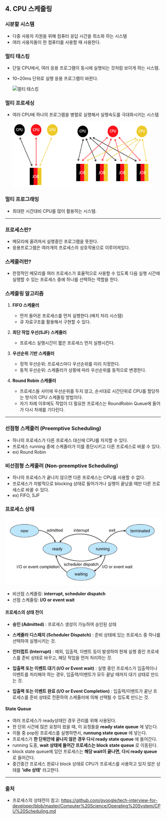 ## 4. CPU 스케줄링
### 시분할 시스템
- 다중 사용자 지원을 위해 컴퓨터 응답 시간을 최소화 하는 시스템
- 여러 사용자들이 한 컴퓨터를 사용할 때 사용한다.
### 멀티 태스킹
- 단일 CPU에서, 여러 응용 프로그램이 동시에 실행되는 것처럼 보이게 하는 시스템.
- 10~20ms 단위로 실행 응용 프로그램이 바뀐다.
  

  ![멀티 태스킹](imgultiTasking.png)
### 멀티 프로세싱
- 여러 CPU에 하나의 프로그램을 병렬로 실행해서 실행속도를 극대화시키는 시스템
  

  ![멀티 프로세싱](img/multiProcessing.png)
  
### 멀티 프로그래밍
- 최대한 시간대비 CPU를 많이 활용하는 시스템.
---
### 프로세스란?
- 메모리에 올려져서 실행중인 프로그램을 뜻한다.
- 응용프로그램은 여러개의 프로세스의 상호작용으로 이루어져있다.
### 스케줄러란?
- 한정적인 메모리를 여러 프로세스가 효율적으로 사용할 수 있도록 다음 실행 시간에 실행할 수 있는 프로세스 중에 하나를 선택하는 역할을 한다.

### 스케줄링 알고리즘
1. <b>FIFO 스케줄러</b>
    - 먼저 들어온 프로세스를 먼저 실행한다.(배치 처리 시스템)
    - 큐 자료구조를 활용해서 구현할 수 있다.
    

2. <b>최단 작업 우선(SJF) 스케줄러</b>
    - 프로세스 실행시간이 짧은 프로세스 먼저 실행시킨다.
    

3. <b>우선순위 기반 스케줄러</b>
    - 정적 우선순위: 프로세스마다 우선순위를 미리 지정한다.
    - 동적 우선순위: 스케줄러가 상황에 따라 우선순위를 동적으로 변경한다.
    

4. <b>Round Robin 스케줄러</b>
    - 프로세스들 사이에 우선순위를 두지 않고, 순서대로 시간단위로 CPU를 할당하는 방식의 CPU 스케줄링 방법이다.
    - 자기 차례 이후에도 작업이 더 필요한 프로세스는 RoundRobin Queue에 들어가 다시 차례를 기다린다.
---
### 선점형 스케줄러 (Preemptive Scheduling)
- 하나의 프로세스가 다른 프로세스 대신에 CPU를 차지할 수 있다.
- 프로세스 running 중에 스케줄러가 이를 중단시키고 다른 프로세스로 바꿀 수 있다.
- ex) Round Robin
### 비선점형 스케줄러 (Non‑preemptive Scheduling)
- 하나의 프로세스가 끝나지 않으면 다른 프로세스는 CPU를 사용할 수 없다.
- 프로세스가 자발적으로 blocking 상태로 들어가거나 실행이 끝났을 때만 다른 프로세스로 바꿀 수 있다.
- ex) FIFO, SJF
### 프로세스 상태
   ![스케줄러 프로세스 상태](img/scheduler.png)
- 비선점 스케줄링: **interrupt, scheduler dispatch**
- 선점 스케줄링: **I/O or event wait**

#### 프로세스의 상태 전이
- **승인 (Admitted)** : 프로세스 생성이 가능하여 승인된 상태

- **스케줄러 디스패치 (Scheduler Dispatch)** : 준비 상태에 있는 프로세스 중 하나를 선택하여 실행시키는 것.

- **인터럽트 (Interrupt)** : 예외, 입출력, 이벤트 등이 발생하여 현재 실행 중인 프로세스를 준비 상태로 바꾸고, 해당 작업을 먼저 처리하는 것.

- **입출력 또는 이벤트 대기 (I/O or Event wait)** : 실행 중인 프로세스가 입출력이나 이벤트를 처리해야 하는 경우, 입출력/이벤트가 모두 끝날 때까지 대기 상태로 만드는 것.

- **입출력 또는 이벤트 완료 (I/O or Event Completion)** : 입출력/이벤트가 끝난 프로세스를 준비 상태로 전환하여 스케줄러에 의해 선택될 수 있도록 만드는 것.
  
#### State Queue
- 여러 프로세스가 ready상태인 경우 관리를 위해 사용된다.
- 한 단위 시간에 많은 요청이 왔을 때, 이 요청들을 **ready state queue** 에 넣는다.
- 이들 중 pop된 프로세스를 실행하면서, **runnung state queue** 에 넣는다.
- 프로세스가 **한 단위안에 끝나지 않은 경우 다시 ready state queue** 에 들어간다.
- running 도중, **wait 상태에 들어간 프로세스는 block state queue** 로 이동된다.
- block state queue에 있던 프로세스는 **해당 wait이 끝나면, 다시 ready queue** 로 들어간다.
- 중간중간 프로세스 완료나 block 상태로 CPU가 프로세스를 사용하고 있지 않은 상태를 **'idle 상태'** 라고한다.

---
### 출처
- 프로세스의 상태전이 참고: https://github.com/gyoogle/tech-interview-for-developer/blob/master/Computer%20Science/Operating%20System/CPU%20Scheduling.md